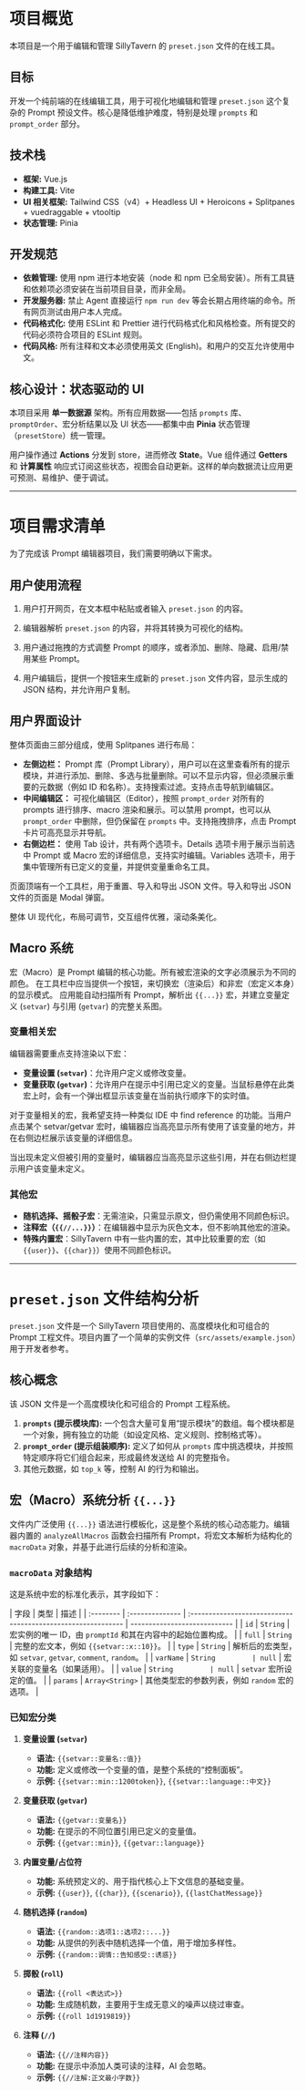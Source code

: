 # 项目概览

本项目是一个用于编辑和管理 SillyTavern 的 `preset.json` 文件的在线工具。

## 目标

开发一个纯前端的在线编辑工具，用于可视化地编辑和管理 `preset.json` 这个复杂的 Prompt 预设文件。核心是降低维护难度，特别是处理 `prompts` 和 `prompt_order` 部分。

## 技术栈

- **框架:** Vue.js
- **构建工具:** Vite
- **UI 相关框架:** Tailwind CSS（v4）+ Headless UI + Heroicons + Splitpanes + vuedraggable + vtooltip
- **状态管理:** Pinia

## 开发规范

- **依赖管理:** 使用 npm 进行本地安装（node 和 npm 已全局安装）。所有工具链和依赖项必须安装在当前项目目录，而非全局。
- **开发服务器:** 禁止 Agent 直接运行 `npm run dev` 等会长期占用终端的命令。所有网页测试由用户本人完成。
- **代码格式化:** 使用 ESLint 和 Prettier 进行代码格式化和风格检查。所有提交的代码必须符合项目的 ESLint 规则。
- **代码风格:** 所有注释和文本必须使用英文 (English)。和用户的交互允许使用中文。

## 核心设计：状态驱动的 UI

本项目采用 **单一数据源** 架构。所有应用数据——包括 `prompts` 库、`promptOrder`、宏分析结果以及 UI 状态——都集中由 **Pinia** 状态管理（`presetStore`）统一管理。

用户操作通过 **Actions** 分发到 store，进而修改 **State**。Vue 组件通过 **Getters** 和 **计算属性** 响应式订阅这些状态，视图会自动更新。这样的单向数据流让应用更可预测、易维护、便于调试。

---

# 项目需求清单

为了完成该 Prompt 编辑器项目，我们需要明确以下需求。

## 用户使用流程

1. 用户打开网页，在文本框中粘贴或者输入 `preset.json` 的内容。

2. 编辑器解析 `preset.json` 的内容，并将其转换为可视化的结构。

3. 用户通过拖拽的方式调整 Prompt 的顺序，或者添加、删除、隐藏、启用/禁用某些 Prompt。

4. 用户编辑后，提供一个按钮来生成新的 `preset.json` 文件内容，显示生成的 JSON 结构，并允许用户复制。

## 用户界面设计

整体页面由三部分组成，使用 Splitpanes 进行布局：

- **左侧边栏：** Prompt 库（Prompt Library），用户可以在这里查看所有的提示模块，并进行添加、删除、多选与批量删除。可以不显示内容，但必须展示重要的元数据（例如 ID 和名称）。支持搜索过滤。支持点击导航到编辑区。
- **中间编辑区：** 可视化编辑区（Editor），按照 `prompt_order` 对所有的 prompts 进行排序、macro 渲染和展示。可以禁用 prompt，也可以从 `prompt_order` 中删除，但仍保留在 `prompts` 中。支持拖拽排序，点击 Prompt 卡片可高亮显示并导航。
- **右侧边栏：** 使用 Tab 设计，共有两个选项卡。Details 选项卡用于展示当前选中 Prompt 或 Macro 宏的详细信息，支持实时编辑。Variables 选项卡，用于集中管理所有已定义的变量，并提供变量重命名工具。

页面顶端有一个工具栏，用于重置、导入和导出 JSON 文件。导入和导出 JSON 文件的页面是 Modal 弹窗。

整体 UI 现代化，布局可调节，交互组件优雅，滚动条美化。

## Macro 系统

宏（Macro）是 Prompt 编辑的核心功能。所有被宏渲染的文字必须展示为不同的颜色。
在工具栏中应当提供一个按钮，来切换宏（渲染后）和非宏（宏定义本身）的显示模式。
应用能自动扫描所有 Prompt，解析出 `{{...}}` 宏，并建立变量定义 (`setvar`) 与引用 (`getvar`) 的完整关系图。

### 变量相关宏

编辑器需要重点支持渲染以下宏：

- **变量设置 (`setvar`)**：允许用户定义或修改变量。
- **变量获取 (`getvar`)**：允许用户在提示中引用已定义的变量。当鼠标悬停在此类宏上时，会有一个弹出框显示该变量在当前执行顺序下的实时值。

对于变量相关的宏，我希望支持一种类似 IDE 中 find reference 的功能。当用户点击某个 setvar/getvar 宏时，编辑器应当高亮显示所有使用了该变量的地方，并在右侧边栏展示该变量的详细信息。

当出现未定义但被引用的变量时，编辑器应当高亮显示这些引用，并在右侧边栏提示用户该变量未定义。

### 其他宏

- **随机选择、摇骰子宏**：无需渲染，只需显示原文，但仍需使用不同颜色标识。
- **注释宏（`{{//...}}`）**：在编辑器中显示为灰色文本，但不影响其他宏的渲染。
- **特殊内置宏**：SillyTavern 中有一些内置的宏，其中比较重要的宏（如 `{{user}}`、`{{char}}`）使用不同颜色标识。

---

# `preset.json` 文件结构分析

`preset.json` 文件是一个 SillyTavern 项目使用的、高度模块化和可组合的 Prompt 工程文件。项目内置了一个简单的实例文件（`src/assets/example.json`）用于开发者参考。

## 核心概念

该 JSON 文件是一个高度模块化和可组合的 Prompt 工程系统。

1.  **`prompts` (提示模块库):** 一个包含大量可复用“提示模块”的数组。每个模块都是一个对象，拥有独立的功能（如设定风格、定义规则、控制格式等）。
2.  **`prompt_order` (提示组装顺序):** 定义了如何从 `prompts` 库中挑选模块，并按照特定顺序将它们组合起来，形成最终发送给 AI 的完整指令。
3.  其他元数据，如 `top_k` 等，控制 AI 的行为和输出。

## 宏（Macro）系统分析 `{{...}}`

文件内广泛使用 `{{...}}` 语法进行模板化，这是整个系统的核心动态能力。编辑器内置的 `analyzeAllMacros` 函数会扫描所有 Prompt，将宏文本解析为结构化的 `macroData` 对象，并基于此进行后续的分析和渲染。

### `macroData` 对象结构

这是系统中宏的标准化表示，其字段如下：

| 字段      | 类型            | 描述                                                         |
| :-------- | :-------------- | :----------------------------------------------------------- | ---------------------------- |
| `id`      | `String`        | 宏实例的唯一 ID，由 `promptId` 和其在内容中的起始位置构成。  |
| `full`    | `String`        | 完整的宏文本，例如 `{{setvar::x::10}}`。                     |
| `type`    | `String`        | 解析后的宏类型，如 `setvar`, `getvar`, `comment`, `random`。 |
| `varName` | `String         | null`                                                        | 宏关联的变量名（如果适用）。 |
| `value`   | `String         | null`                                                        | `setvar` 宏所设定的值。      |
| `params`  | `Array<String>` | 其他类型宏的参数列表，例如 `random` 宏的选项。               |

### 已知宏分类

1.  **变量设置 (`setvar`)**
    - **语法:** `{{setvar::变量名::值}}`
    - **功能:** 定义或修改一个变量的值，是整个系统的“控制面板”。
    - **示例:** `{{setvar::min::1200token}}`, `{{setvar::language::中文}}`

2.  **变量获取 (`getvar`)**
    - **语法:** `{{getvar::变量名}}`
    - **功能:** 在提示的不同位置引用已定义的变量值。
    - **示例:** `{{getvar::min}}`, `{{getvar::language}}`

3.  **内置变量/占位符**
    - **功能:** 系统预定义的、用于指代核心上下文信息的基础变量。
    - **示例:** `{{user}}`, `{{char}}`, `{{scenario}}`, `{{lastChatMessage}}`

4.  **随机选择 (`random`)**
    - **语法:** `{{random::选项1::选项2::...}}`
    - **功能:** 从提供的列表中随机选择一个值，用于增加多样性。
    - **示例:** `{{random::调情::告知感受::诱惑}}`

5.  **掷骰 (`roll`)**
    - **语法:** `{{roll <表达式>}}`
    - **功能:** 生成随机数，主要用于生成无意义的噪声以绕过审查。
    - **示例:** `{{roll 1d1919819}}`

6.  **注释 (`//`)**
    - **语法:** `{{//注释内容}}`
    - **功能:** 在提示中添加人类可读的注释，AI 会忽略。
    - **示例:** `{{//注解:正文最小字数}}`
